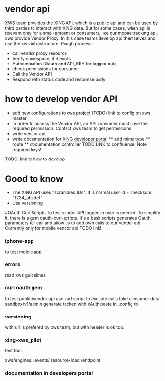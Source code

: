 # vendor api
XWS team provides the XING API,
which is a public api and can be used by third parties to interact with XING data.
But for some cases, when api is relevant only for a small amount of consumers,
like our mobile tracking api, xws provide Vendor Proxy.
In this case teams develop api themselves and use the xws infrastructure.
Rough process:
* call vendor proxy resource
* Verify namespace, if it exists
* Authentication (Oauth and API_KEY for logged out)
* check permissions for consumer
* Call the Vendor API
* Respond with status code and response body


# how to develop vendor API
* add new configurations to xws project  (TODO) link to config on xws master
* In order to access the Vendor API, an API consumer must have the required permission. Contact xws team to get permissions
* write vendor api
* write documentation for [XING developer portal](dev.xing.com/docs/vendor_resources)
** add mime type
** route
** documentation controller
  TODO LINK to confluence! Note required keys!

TODO: link to how to develop

# Good to know
* The XING API uses "scrambled IDs". It is normal user id + checksum. "1234_abcdef"
* Use versioning

#OAuth Curl Scripts
To test vendor API logged in user is needed. To simplify it, there is a
gem oauth-curl-scripts. It's a bash scripts generates Oauth parameters for call and allow us to add own calls to our vendor api. Currently only for mobile vendor api TODO link!

### iphone-app #
to test mobile app

### errors ###

read xws guidelines


### curl oauth gem ####
to test public/vendor api use curl script to execute calls
take consumer data
sandbox/v1/admin
generate tocken with xAuth
paste in _config.rb

### versioning ###
with url is prefered by xws team, but with header is ok too.

### xing-xws_pilot ###
test tool


xws/engines...events/
resource-load /endpoint

### documentation in developers portal

